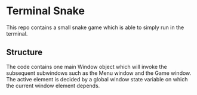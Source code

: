 # Terminal Snake

This repo contains a small snake game which is able to simply run in the terminal.

## Structure

The code contains one main Window object which will invoke the subsequent subwindows such as the Menu window and the Game window. The active element is decided by a global window state variable on which the current window element depends.
